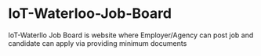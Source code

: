 # IoT-Waterloo-Job-Board
IoT-Waterllo Job Board is website where Employer/Agency can post job and candidate can apply via providing minimum documents
